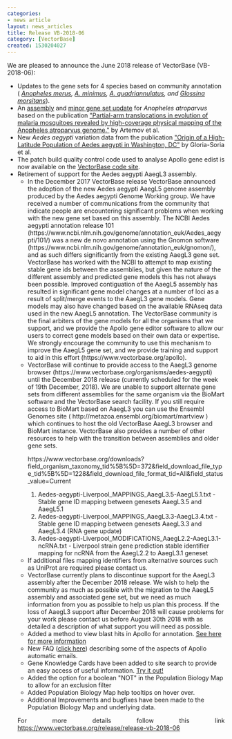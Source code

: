 ```yaml
---
categories:
- news article
layout: news_articles
title: Release VB-2018-06
category: [VectorBase]
created: 1530204027
---
```

We are pleased to announce the June 2018 release of VectorBase (VB-2018-06):
<ul>
<li>Updates to the gene sets for 4 species based on community annotation ( <i><a href="https://www.vectorbase.org/organisms/anopheles-merus">Anopheles merus</a>, <a href="https://www.vectorbase.org/organisms/anopheles-minimus">A. minimus</a>, <a href="https://www.vectorbase.org/organisms/anopheles-quadriannulatus">A. quadriannulatus</a>, and <a href="https://www.vectorbase.org/organisms/glossina-morsitans">Glossina morsitans</a></i>).
</li>
<li>An <a href="/organisms/anopheles-atroparvus/ebro/aatre3">assembly</a> and <a href="/organisms/anopheles-atroparvus/ebro/aatre31">minor gene set update</a> for <i>Anopheles atroparvus</i> based on the publication <a href="/publications/partial-arm-translocations-evolution-malaria-mosquitoes-revealed-high-coverage-physical">"Partial-arm translocations in evolution of malaria mosquitoes revealed by high-coverage physical mapping of the Anopheles atroparvus genome."</a> by Artemov et al.</li>
<li>New <i>Aedes aegypti</i> variation data from the publication <a href="/publications/origin-high-latitude-population-aedes-aegypti-washington-dc#overlay-context=publications">"Origin of a High-Latitude Population of Aedes aegypti in Washington, DC"</a> by Gloria-Soria et al.</li>
<li>The patch build quality control code used to analyse Apollo gene edist is now available on the <a href="https://bitbucket.org/vectorbase/gene_model_diff">VectorBase code site</a>.</li>

<li>Retirement of support for the Aedes aegypti AaegL3 assembly.
<ul>
<li>In the December 2017 VectorBase release VectorBase announced the adoption of the new Aedes aegypti AaegL5 genome assembly produced by the Aedes aegypti Genome Working group. We have received a number of communications from the community that indicate people are encountering significant problems when working with the new gene set based on this assembly. The NCBI Aedes aegypti annotation release 101 (https://www.ncbi.nlm.nih.gov/genome/annotation_euk/Aedes_aegypti/101/) was a new de novo annotation using the Gnomon software (https://www.ncbi.nlm.nih.gov/genome/annotation_euk/gnomon/), and as such differs significantly from the existing AaegL3 gene set. VectorBase has worked with the NCBI to attempt to map existing stable gene ids between the assemblies, but given the nature of the different assembly and predicted gene models this has not always been possible. Improved contiguation of the AaegL5 assembly has resulted in significant gene model changes at a number of loci as a result of split/merge events to the AaegL3 gene models. Gene models may also have changed based on the available RNAseq data used in the new AaegL5 annotation. The VectorBase community is the final arbiters of the gene models for all the organisms that we support, and we provide the Apollo gene editor software to allow our users to correct gene models based on their own data or expertise. We strongly encourage the community to use this mechanism to improve the AaegL5 gene set, and we provide training and support to aid in this effort (https://www.vectorbase.org/apollo).
</li>
<li>
VectorBase will continue to provide access to the AaegL3 genome browser (https://www.vectorbase.org/organisms/aedes-aegypti) until the December 2018 release (currently scheduled for the week of 19th December, 2018). We are unable to support alternate gene sets from different assemblies for the same organism via the BioMart software and the VectorBase search facility. If you still require access to BioMart based on AaegL3 you can use the Ensembl Genomes site ( http://metazoa.ensembl.org/biomart/martview ) which continues to host the old VectorBase AaegL3 browser and BioMart instance. VectorBase also provides a number of other resources to help with the transition between assemblies and older gene sets.
<p>
https://www.vectorbase.org/downloads?field_organism_taxonomy_tid%5B%5D=372&field_download_file_type_tid%5B%5D=1228&field_download_file_format_tid=All&field_status_value=Current
</p>
<ol>
<li> Aedes-aegypti-Liverpool_MAPPINGS_AaegL3.5-AaegL5.1.txt 	- Stable gene ID mapping between genesets AaegL3.5 and AaegL5.1 </li>
<li>Aedes-aegypti-Liverpool_MAPPINGS_AaegL3.3-AaegL3.4.txt 	- Stable gene ID mapping between genesets AaegL3.3 and AaegL3.4 (RNA gene update)</li>
<li>Aedes-aegypti-Liverpool_MODIFICATIONS_AaegL2.2-AaegL3.1-ncRNA.txt 	- Liverpool strain gene prediction stable identifier mapping for ncRNA from the AaegL2.2 to AaegL3.1 geneset 	</li>
</ol>

<li>
If additional files mapping identifiers from alternative sources such as UniProt are required please contact us.
</li>
<li>
VectorBase currently plans to discontinue support for the AaegL3 assembly after the December 2018 release. We wish to help the community as much as possible with the migration to the AaegL5 assembly and associated gene set, but we need as much information from you as possible to help us plan this process.  If the loss of AaegL3 support after December 2018 will cause problems for your work please contact us before August 30th 2018 with as detailed a description of what support you will need as possible.
</li>
</li>
<li>Added a method to view blast hits in Apollo for annotation.  <a href="/faqs/how-upload-blast-hits-apollo">See here for more information </a> </li>
<li>New FAQ (<a href="https://www.vectorbase.org/faqs/automatic-emails-explained">click here</a>) describing some of the aspects of Apollo automatic emails.</li>
<li>Gene Knowledge Cards have been added to site search to provide an easy access of useful information. <a href="/search/site/AGAP004707">Try it out!</a></li>
<li>Added the option for a boolean "NOT" in the Population Biology Map to allow for an exclusion filter</li>
<li>Added Population Biology Map help tooltips on hover over.</li>
<li>Additional Improvements and bugfixes have been made to the Population Biology Map and underlying data.</li> 
</ul>

<p align="justify">For more details follow this link <a href="https://www.vectorbase.org/release/release-vb-2018-06">https://www.vectorbase.org/release/release-vb-2018-06</a>
